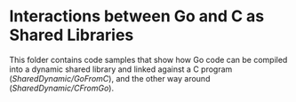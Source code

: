 # Interactions between Go and C as Shared Libraries

This folder contains code samples that show how Go code can be compiled into a dynamic shared library and linked against a C program (*SharedDynamic/GoFromC*), and the other way around (*SharedDynamic/CFromGo*).
